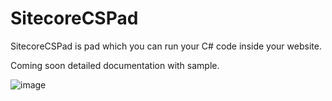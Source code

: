 # SitecoreCSPad
SitecoreCSPad is pad which you can run your C# code inside your website.

Coming soon detailed documentation with sample.

![image](https://user-images.githubusercontent.com/11770345/192196498-d1b9bd04-e283-4df6-859c-e0a8ecac35f8.png)
